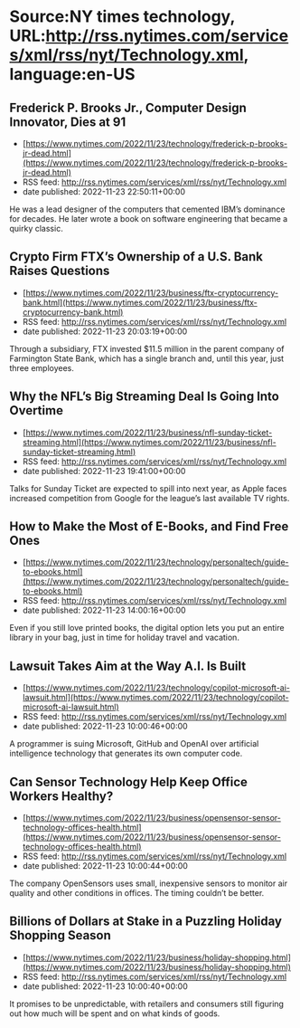 # Source:NY times technology, URL:http://rss.nytimes.com/services/xml/rss/nyt/Technology.xml, language:en-US

## Frederick P. Brooks Jr., Computer Design Innovator, Dies at 91
 - [https://www.nytimes.com/2022/11/23/technology/frederick-p-brooks-jr-dead.html](https://www.nytimes.com/2022/11/23/technology/frederick-p-brooks-jr-dead.html)
 - RSS feed: http://rss.nytimes.com/services/xml/rss/nyt/Technology.xml
 - date published: 2022-11-23 22:50:11+00:00

He was a lead designer of the computers that cemented IBM’s dominance for decades. He later wrote a book on software engineering that became a quirky classic.

## Crypto Firm FTX’s Ownership of a U.S. Bank Raises Questions
 - [https://www.nytimes.com/2022/11/23/business/ftx-cryptocurrency-bank.html](https://www.nytimes.com/2022/11/23/business/ftx-cryptocurrency-bank.html)
 - RSS feed: http://rss.nytimes.com/services/xml/rss/nyt/Technology.xml
 - date published: 2022-11-23 20:03:19+00:00

Through a subsidiary, FTX invested $11.5 million in the parent company of Farmington State Bank, which has a single branch and, until this year, just three employees.

## Why the NFL’s Big Streaming Deal Is Going Into Overtime
 - [https://www.nytimes.com/2022/11/23/business/nfl-sunday-ticket-streaming.html](https://www.nytimes.com/2022/11/23/business/nfl-sunday-ticket-streaming.html)
 - RSS feed: http://rss.nytimes.com/services/xml/rss/nyt/Technology.xml
 - date published: 2022-11-23 19:41:00+00:00

Talks for Sunday Ticket are expected to spill into next year, as Apple faces increased competition from Google for the league’s last available TV rights.

## How to Make the Most of E-Books, and Find Free Ones
 - [https://www.nytimes.com/2022/11/23/technology/personaltech/guide-to-ebooks.html](https://www.nytimes.com/2022/11/23/technology/personaltech/guide-to-ebooks.html)
 - RSS feed: http://rss.nytimes.com/services/xml/rss/nyt/Technology.xml
 - date published: 2022-11-23 14:00:16+00:00

Even if you still love printed books, the digital option lets you put an entire library in your bag, just in time for holiday travel and vacation.

## Lawsuit Takes Aim at the Way A.I. Is Built
 - [https://www.nytimes.com/2022/11/23/technology/copilot-microsoft-ai-lawsuit.html](https://www.nytimes.com/2022/11/23/technology/copilot-microsoft-ai-lawsuit.html)
 - RSS feed: http://rss.nytimes.com/services/xml/rss/nyt/Technology.xml
 - date published: 2022-11-23 10:00:46+00:00

A programmer is suing Microsoft, GitHub and OpenAI over artificial intelligence technology that generates its own computer code.

## Can Sensor Technology Help Keep Office Workers Healthy?
 - [https://www.nytimes.com/2022/11/23/business/opensensor-sensor-technology-offices-health.html](https://www.nytimes.com/2022/11/23/business/opensensor-sensor-technology-offices-health.html)
 - RSS feed: http://rss.nytimes.com/services/xml/rss/nyt/Technology.xml
 - date published: 2022-11-23 10:00:44+00:00

The company OpenSensors uses small, inexpensive sensors to monitor air quality and other conditions in offices. The timing couldn’t be better.

## Billions of Dollars at Stake in a Puzzling Holiday Shopping Season
 - [https://www.nytimes.com/2022/11/23/business/holiday-shopping.html](https://www.nytimes.com/2022/11/23/business/holiday-shopping.html)
 - RSS feed: http://rss.nytimes.com/services/xml/rss/nyt/Technology.xml
 - date published: 2022-11-23 10:00:40+00:00

It promises to be unpredictable, with retailers and consumers still figuring out how much will be spent and on what kinds of goods.

